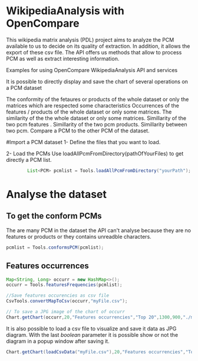 # WikipediaAnalysis with OpenCompare

This wikipedia matrix analysis (PDL) project aims to analyze the PCM available to us to decide on its quality of extraction. 
In addition, it allows the export of these csv file. 
The API offers us methods that allow to process PCM as well as extract interesting information.


Examples for using OpenCompare WikipediaAnalysis API and services

It is possible to directly display and save the chart of several operations on a PCM dataset

The conformity of the fetaures or products of the whole dataset or only the matrices which are respected some characteristics
Occurrences of the features / products of the whole dataset or only some matrices.
The similarity of the the whole dataset or only some matrices.
Simillarity of the two pcm features .
Simillarity of the two pcm products.
Simillarity between two pcm.
Compare a PCM to the other PCM of the dataset.
        
#Import a PCM dataset
1- Define the files that you want to load.

2- Load the PCMs
Use loadAllPcmFromDirectory(pathOfYourFiles) to get directly a PCM list.

```java
        List<PCM> pcmlist = Tools.loadAllPcmFromDirectory("yourPath");
```

# Analyse the dataset

## To get the conform PCMs
The are many PCM in the dataset the API can't analyse because they are no features or products or they contains unreadble characters.
```java
pcmlist = Tools.conformsPCM(pcmlist);
```
## Features occurrences
```java
Map<String, Long> occurr = new HashMap<>();
occurr = Tools.featuresFrequencies(pcmlist);

//Save features occurencies as csv file
CsvTools.convertMapToCsv(occurr,"myFile.csv");

// To save a JPG image of the chart of occurr
Chart.getChart(occurr,20,"Features occurrencies","Top 20",1300,900,"./myFolder");

```
It is also possible to load a csv file to visualize and save it data as JPG diagram. With the last *boolean* parameter it is possible show or not the diagram in a popup window after saving it.
```java
Chart.getChart(loadCsvData("myFile.csv"),20,"Features occurrencies","Top 20",1300,900,"./myFolder",true);
```
